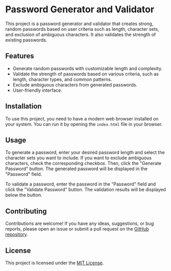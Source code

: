 # Password Generator and Validator

This project is a password generator and validator that creates strong, random passwords based on user criteria such as length, character sets, and exclusion of ambiguous characters. It also validates the strength of existing passwords.

## Features

- Generate random passwords with customizable length and complexity.
- Validate the strength of passwords based on various criteria, such as length, character types, and common patterns.
- Exclude ambiguous characters from generated passwords.
- User-friendly interface.

## Installation

To use this project, you need to have a modern web browser installed on your system. You can run it by opening the `index.html` file in your browser.

## Usage

To generate a password, enter your desired password length and select the character sets you want to include. If you want to exclude ambiguous characters, check the corresponding checkbox. Then, click the "Generate Password" button. The generated password will be displayed in the "Password" field.

To validate a password, enter the password in the "Password" field and click the "Validate Password" button. The validation results will be displayed below the button.

## Contributing

Contributions are welcome! If you have any ideas, suggestions, or bug reports, please open an issue or submit a pull request on the [GitHub repository](https://github.com/jasonmeme/PasswordGenVal).

## License

This project is licensed under the [MIT License](https://opensource.org/licenses/MIT).